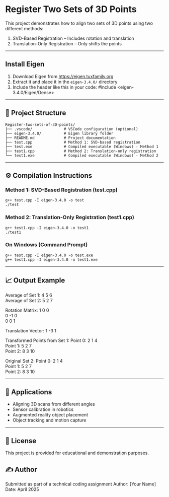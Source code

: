 
# Register Two Sets of 3D Points

This project demonstrates how to align two sets of 3D points using two different methods:

1. SVD-Based Registration – Includes rotation and translation  
2. Translation-Only Registration – Only shifts the points  

---

## Install Eigen

1. Download Eigen from https://eigen.tuxfamily.org  
2. Extract it and place it in the `eigen-3.4.0/` directory  
3. Include the header like this in your code:
   #include <eigen-3.4.0/Eigen/Dense>

---


## 📁 Project Structure

```
Register-two-sets-of-3D-points/
├── .vscode/              # VSCode configuration (optional)
├── eigen-3.4.0/          # Eigen library folder
├── README.md             # Project documentation
├── test.cpp              # Method 1: SVD-based registration
├── test.exe              # Compiled executable (Windows) - Method 1
├── test1.cpp             # Method 2: Translation-only registration
└── test1.exe             # Compiled executable (Windows) - Method 2
```


---

## ⚙️ Compilation Instructions

### Method 1: SVD-Based Registration (test.cpp)
```
g++ test.cpp -I eigen-3.4.0 -o test
./test
```
### Method 2: Translation-Only Registration (test1.cpp)
```
g++ test1.cpp -I eigen-3.4.0 -o test1
./test1
```
### On Windows (Command Prompt)
```
g++ test.cpp -I eigen-3.4.0 -o test.exe
g++ test1.cpp -I eigen-3.4.0 -o test1.exe
```
---

## 📈 Output Example

Average of Set 1: 4 5 6  
Average of Set 2: 5 2 7  

Rotation Matrix:
1  0  0  
0 -1  0  
0  0  1  

Translation Vector:
1 -3 1  

Transformed Points from Set 1:
Point 0: 2 1 4  
Point 1: 5 2 7  
Point 2: 8 3 10  

Original Set 2:
Point 0: 2 1 4  
Point 1: 5 2 7  
Point 2: 8 3 10

---

## 🧪 Applications

- Aligning 3D scans from different angles  
- Sensor calibration in robotics  
- Augmented reality object placement  
- Object tracking and motion capture

---



## 🧾 License

This project is provided for educational and demonstration purposes.

## ✍️ Author
Submitted as part of a technical coding assignment
Author: [Your Name]
Date: April 2025
